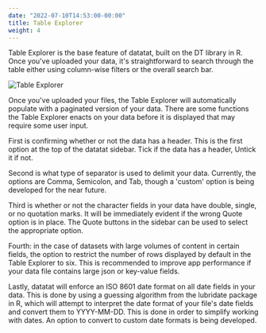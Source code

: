 ```yaml
---
date: "2022-07-10T14:53:00-00:00"
title: Table Explorer
weight: 4
---
```


Table Explorer is the base feature of datatat, built on the DT library in R. Once you've uploaded your data, it's straightforward to search through the table either using column-wise filters or the overall search bar.

![Table Explorer](table_explorer.png)

Once you've uploaded your files, the Table Explorer will automatically populate with a paginated version of your data. There are some functions the Table Explorer enacts on your data before it is displayed that may require some user input.

First is confirming whether or not the data has a header. This is the first option at the top of the datatat sidebar. Tick if the data has a header, Untick it if not.

Second is what type of separator is used to delimit your data. Currently, the options are Comma, Semicolon, and Tab, though a 'custom' option is being developed for the near future.

Third is whether or not the character fields in your data have double, single, or no quotation marks. It will be immediately evident if the wrong Quote option is in place. The Quote buttons in the sidebar can be used to select the appropriate option.

Fourth: in the case of datasets with large volumes of content in certain fields, the option to restrict the number of rows displayed by default in the Table Explorer to six. This is recommended to improve app performance if your data file contains large json or key-value fields.

Lastly, datatat will enforce an ISO 8601 date format on all date fields in your data. This is done by using a guessing algorithm from the lubridate package in R, which will attempt to interpret the date format of your file's date fields and convert them to YYYY-MM-DD. This is done in order to simplify working with dates. An option to convert to custom date formats is being developed.
